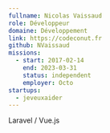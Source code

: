 ```yaml
---
fullname: Nicolas Vaissaud
role: Développeur
domaine: Développement
link: https://codeconut.fr
github: NVaissaud
missions:
  - start: 2017-02-14
    end: 2023-03-31
    status: independent
    employer: Octo
startups:
  - jeveuxaider
---
```


Laravel / Vue.js

